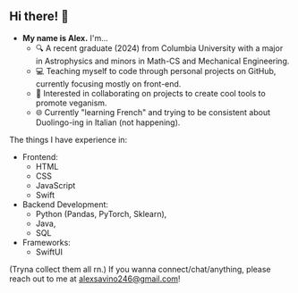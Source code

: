## Hi there! 👋


- **My name is Alex.** I'm...
    - 🔍 A recent graduate (2024) from Columbia University with a major in Astrophysics and minors in Math-CS and Mechanical Engineering.
    - 💻 Teaching myself to code through personal projects on GitHub, currently focusing mostly on front-end.
    - 🌱 Interested in collaborating on projects to create cool tools to promote veganism.
    - 🌐 Currently "learning French" and trying to be consistent about Duolingo-ing in Italian (not happening).


The things I have experience in:

- Frontend:
    - HTML
    - CSS
    - JavaScript
    - Swift
- Backend Development:
    - Python (Pandas, PyTorch, Sklearn),
    - Java,
    - SQL
- Frameworks:
    - SwiftUI


(Tryna collect them all rn.) 
If you wanna connect/chat/anything, please reach out to me at alexsavino246@gmail.com!


<!--
**alexsavino/alexsavino** is a ✨ _special_ ✨ repository because its `README.md` (this file) appears on your GitHub profile.
